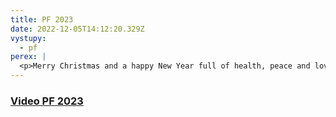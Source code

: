 ```yaml
---
title: PF 2023
date: 2022-12-05T14:12:20.329Z
vystupy:
  - pf
perex: |
  <p>Merry Christmas and a happy New Year full of health, peace and love</p>
---
```

<h3><a href="https://www.ochrance.cz/en/aktualne/pf_2023/video_pf_2023_en.mp4">Video PF 2023</a></h3>
